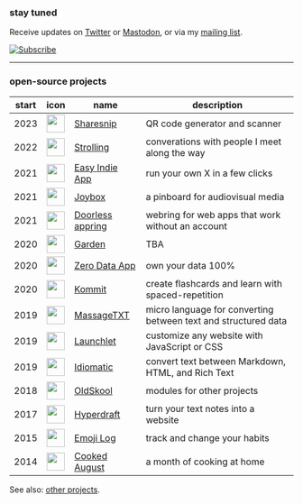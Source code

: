 ### stay tuned

Receive updates on [Twitter](https://rosano.ca/twitter) or [Mastodon](https://merveilles.town/@rosano), or via my [mailing list](https://rosano.ca/list).

<a href="https://rosano.ca/list"><img alt="Subscribe" src="https://static.rosano.ca/_shared/_RCSSubscribeButton.svg" /></a>

---

### open-source projects

| start | icon | name | description |
| - | - | - | - |
| 2023 | <img src="https://static.rosano.ca/sharesnip/identity.svg" width="32" aria-hidden="true" /> | [Sharesnip](https://github.com/rosano/sharesnip) | QR code generator and scanner |
| 2022 | <img src="https://static.rosano.ca/strolling/identity.svg" width="32" /> | [Strolling](https://github.com/rosano/strolling-ghost-theme) | converations with people I meet along the way |
| 2021 | <img src="https://static.rosano.ca/easyindieapp/identity-green-background.svg" width="32" /> | [Easy Indie App](https://github.com/0dataapp/easyindie) | run your own X in a few clicks |
| 2021 | <img src="https://static.rosano.ca/joybox/identity.svg" width="32" /> | [Joybox](https://github.com/rosano/joybox) | a pinboard for audiovisual media |
| 2021 | <img src="https://static.rosano.ca/swar/identity.svg" width="32" /> | [Doorless appring](https://github.com/0dataapp/small-web-app-ring) | webring for web apps that work without an account |
| 2020 | <img src="https://static.rosano.ca/garden/identity.svg" width="32" /> | [Garden](https://github.com/rosano/garden) | TBA |
| 2020 | <img src="https://static.rosano.ca/0data/identity.svg" width="32" /> | [Zero Data App](https://github.com/0dataapp/0data) | own your data 100% |
| 2020 | <img src="https://static.rosano.ca/kommit/identity.svg" width="32" /> | [Kommit](https://github.com/rosano/kommit) | create flashcards and learn with spaced-repetition |
| 2019 | <img src="https://static.rosano.ca/massagetxt/identity.svg" width="32" /> | [MassageTXT](https://github.com/rosano/massagetxt-web) | micro language for converting between text and structured data |
| 2019 | <img src="https://static.rosano.ca/launchlet/identity.svg" width="32" /> | [Launchlet](https://github.com/rosano/launchlet) | customize any website with JavaScript or CSS |
| 2019 | <img src="https://static.rosano.ca/idiomatic/identity.svg" width="32" /> | [Idiomatic](https://github.com/rosano/idiomatic) | convert text between Markdown, HTML, and Rich Text |
| 2018 | <img src="https://static.rosano.ca/oldskool/identity.svg" width="32" /> | [OldSkool](https://github.com/olsk) | modules for other projects |
| 2017 | <img src="https://static.rosano.ca/wikiavec/identity.svg" width="32" /> | [Hyperdraft](https://github.com/rosano/hyperdraft) | turn your text notes into a website |
| 2015 | <img src="https://static.rosano.ca/emojilog/identity.svg" width="32" /> | [Emoji Log](https://github.com/rosano/emojilog) | track and change your habits |
| 2014 | <img src="https://static.rosano.ca/rcreativ/cooked-august/identity.gif" width="32" /> | [Cooked August](https://github.com/rosano/cooked-august) | a month of cooking at home |

See also: [other projects](https://rosano.hmm.garden/01etsqssqjv29ykfphkxq01042).
